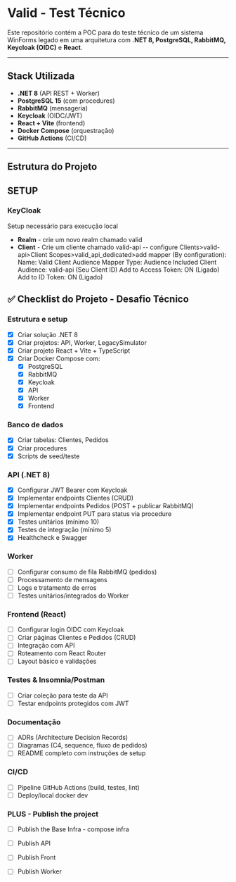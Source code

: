 # Valid - Test Técnico

Este repositório contém a POC para do teste técnico de um sistema WinForms legado em uma arquitetura com **.NET 8, PostgreSQL, RabbitMQ, Keycloak (OIDC)** e **React**.

---

## Stack Utilizada
- **.NET 8** (API REST + Worker)
- **PostgreSQL 15** (com procedures)
- **RabbitMQ** (mensageria)
- **Keycloak** (OIDC/JWT)
- **React + Vite** (frontend)
- **Docker Compose** (orquestração)
- **GitHub Actions** (CI/CD)

---

## Estrutura do Projeto


## SETUP
### KeyCloak
Setup necessário para execução local
- **Realm** - crie um novo realm chamado valid
- **Client** - Crie um cliente chamado valid-api
-- configure Clients>valid-api>Client Scopes>valid_api_dedicated>add mapper (By configuration):
Name: Valid Client Audience
Mapper Type: Audience
Included Client Audience: valid-api (Seu Client ID)
Add to Access Token: ON (Ligado)
Add to ID Token: ON (Ligado)


## ✅ Checklist do Projeto - Desafio Técnico

### Estrutura e setup
- [x] Criar solução .NET 8
- [x] Criar projetos: API, Worker, LegacySimulator
- [x] Criar projeto React + Vite + TypeScript
- [x] Criar Docker Compose com:
  - [x] PostgreSQL
  - [x] RabbitMQ
  - [x] Keycloak
  - [x] API
  - [x] Worker
  - [x] Frontend

### Banco de dados
- [x] Criar tabelas: Clientes, Pedidos
- [x] Criar procedures
- [x] Scripts de seed/teste

### API (.NET 8)
- [x] Configurar JWT Bearer com Keycloak
- [x] Implementar endpoints Clientes (CRUD)
- [x] Implementar endpoints Pedidos (POST + publicar RabbitMQ)
- [x] Implementar endpoint PUT para status via procedure
- [x] Testes unitários (mínimo 10)
- [x] Testes de integração (mínimo 5)
- [x] Healthcheck e Swagger

### Worker
- [ ] Configurar consumo de fila RabbitMQ (pedidos)
- [ ] Processamento de mensagens
- [ ] Logs e tratamento de erros
- [ ] Testes unitários/integrados do Worker

### Frontend (React)
- [ ] Configurar login OIDC com Keycloak
- [ ] Criar páginas Clientes e Pedidos (CRUD)
- [ ] Integração com API
- [ ] Roteamento com React Router
- [ ] Layout básico e validações

### Testes & Insomnia/Postman
- [ ] Criar coleção para teste da API
- [ ] Testar endpoints protegidos com JWT

### Documentação
- [ ] ADRs (Architecture Decision Records)
- [ ] Diagramas (C4, sequence, fluxo de pedidos)
- [ ] README completo com instruções de setup

### CI/CD
- [ ] Pipeline GitHub Actions (build, testes, lint)
- [ ] Deploy/local docker dev

### PLUS - Publish the project
- [ ] Publish the Base Infra - compose infra
- [ ] Publish API
- [ ] Publish Front
- [ ] Publish Worker
 

